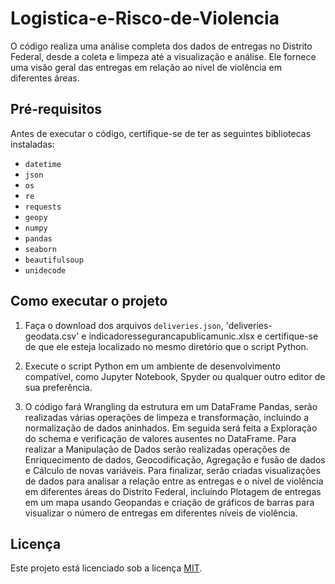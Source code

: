 
# Logistica-e-Risco-de-Violencia

O código realiza uma análise completa dos dados de entregas no Distrito Federal, desde a coleta e limpeza até a visualização e análise. Ele fornece uma visão geral das entregas em relação ao nível de violência em diferentes áreas.

## Pré-requisitos

Antes de executar o código, certifique-se de ter as seguintes bibliotecas instaladas:

- `datetime`
- `json`
- `os`
- `re`
- `requests`
- `geopy`
- `numpy`
- `pandas`
- `seaborn`
- `beautifulsoup`
- `unidecode`

## Como executar o projeto

1. Faça o download dos arquivos `deliveries.json`, 'deliveries-geodata.csv' e indicadoressegurancapublicamunic.xlsx e certifique-se de que ele esteja localizado no mesmo diretório que o script Python.

2. Execute o script Python em um ambiente de desenvolvimento compatível, como Jupyter Notebook, Spyder ou qualquer outro editor de sua preferência.

3. O código fará Wrangling da estrutura em um DataFrame Pandas, serão realizadas várias operações de limpeza e transformação, incluindo a normalização de dados aninhados. Em seguida será feita a Exploração do schema e verificação de valores ausentes no DataFrame.
Para realizar a Manipulação de Dados serão realizadas operações de Enriquecimento de dados, Geocodificação, Agregação e fusão de dados e Cálculo de novas variáveis. Para finalizar, serão criadas visualizações de dados para analisar a relação entre as entregas e o nível de violência em diferentes áreas do Distrito Federal, incluindo Plotagem de entregas em um mapa usando Geopandas e criação de gráficos de barras para visualizar o número de entregas em diferentes níveis de violência. 


## Licença

Este projeto está licenciado sob a licença [MIT](https://opensource.org/licenses/MIT).
